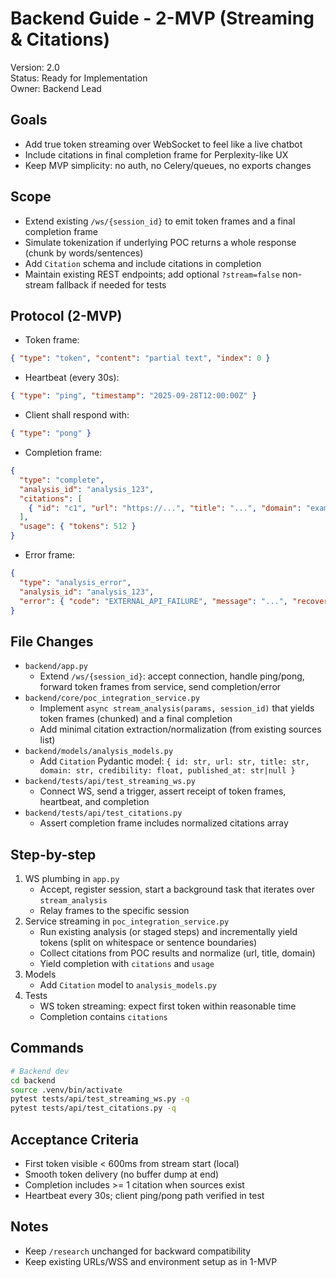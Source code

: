 # Backend Guide - 2-MVP (Streaming & Citations)

Version: 2.0  
Status: Ready for Implementation  
Owner: Backend Lead

## Goals
- Add true token streaming over WebSocket to feel like a live chatbot
- Include citations in final completion frame for Perplexity-like UX
- Keep MVP simplicity: no auth, no Celery/queues, no exports changes

## Scope
- Extend existing `/ws/{session_id}` to emit token frames and a final completion frame
- Simulate tokenization if underlying POC returns a whole response (chunk by words/sentences)
- Add `Citation` schema and include citations in completion
- Maintain existing REST endpoints; add optional `?stream=false` non-stream fallback if needed for tests

## Protocol (2-MVP)
- Token frame:
```json
{ "type": "token", "content": "partial text", "index": 0 }
```
- Heartbeat (every 30s):
```json
{ "type": "ping", "timestamp": "2025-09-28T12:00:00Z" }
```
- Client shall respond with:
```json
{ "type": "pong" }
```
- Completion frame:
```json
{
  "type": "complete",
  "analysis_id": "analysis_123",
  "citations": [
    { "id": "c1", "url": "https://...", "title": "...", "domain": "example.com", "credibility": 0.82, "published_at": "2025-09-01" }
  ],
  "usage": { "tokens": 512 }
}
```
- Error frame:
```json
{
  "type": "analysis_error",
  "analysis_id": "analysis_123",
  "error": { "code": "EXTERNAL_API_FAILURE", "message": "...", "recoverable": true }
}
```

## File Changes
- `backend/app.py`
  - Extend `/ws/{session_id}`: accept connection, handle ping/pong, forward token frames from service, send completion/error
- `backend/core/poc_integration_service.py`
  - Implement `async stream_analysis(params, session_id)` that yields token frames (chunked) and a final completion
  - Add minimal citation extraction/normalization (from existing sources list)
- `backend/models/analysis_models.py`
  - Add `Citation` Pydantic model: `{ id: str, url: str, title: str, domain: str, credibility: float, published_at: str|null }`
- `backend/tests/api/test_streaming_ws.py`
  - Connect WS, send a trigger, assert receipt of token frames, heartbeat, and completion
- `backend/tests/api/test_citations.py`
  - Assert completion frame includes normalized citations array

## Step-by-step
1) WS plumbing in `app.py`
   - Accept, register session, start a background task that iterates over `stream_analysis`
   - Relay frames to the specific session
2) Service streaming in `poc_integration_service.py`
   - Run existing analysis (or staged steps) and incrementally yield tokens (split on whitespace or sentence boundaries)
   - Collect citations from POC results and normalize (url, title, domain)
   - Yield completion with `citations` and `usage`
3) Models
   - Add `Citation` model to `analysis_models.py`
4) Tests
   - WS token streaming: expect first token within reasonable time
   - Completion contains `citations`

## Commands
```bash
# Backend dev
cd backend
source .venv/bin/activate
pytest tests/api/test_streaming_ws.py -q
pytest tests/api/test_citations.py -q
```

## Acceptance Criteria
- First token visible < 600ms from stream start (local)
- Smooth token delivery (no buffer dump at end)
- Completion includes >= 1 citation when sources exist
- Heartbeat every 30s; client ping/pong path verified in test

## Notes
- Keep `/research` unchanged for backward compatibility
- Keep existing URLs/WSS and environment setup as in 1-MVP
